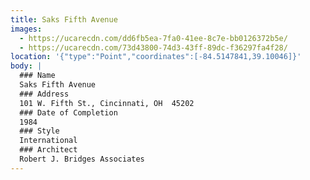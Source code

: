 ```yaml
---
title: Saks Fifth Avenue
images:
  - https://ucarecdn.com/dd6fb5ea-7fa0-41ee-8c7e-bb0126372b5e/
  - https://ucarecdn.com/73d43800-74d3-43ff-89dc-f36297fa4f28/
location: '{"type":"Point","coordinates":[-84.5147841,39.10046]}'
body: |
  ### Name
  Saks Fifth Avenue
  ### Address
  101 W. Fifth St., Cincinnati, OH  45202
  ### Date of Completion
  1984
  ### Style
  International
  ### Architect
  Robert J. Bridges Associates
---
```

